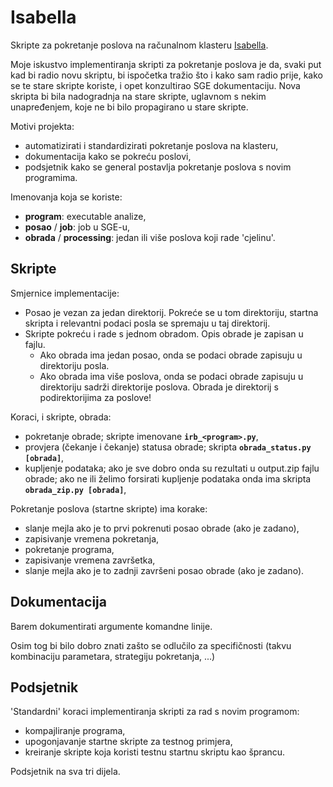 # Isabella
Skripte za pokretanje poslova na računalnom klasteru [Isabella](https://www.srce.unizg.hr/isabella/).

Moje iskustvo implementiranja skripti za pokretanje poslova je da, svaki put kad bi radio novu skriptu, bi ispočetka tražio što i kako sam radio prije, kako se te stare skripte koriste, i opet konzultirao SGE dokumentaciju. Nova skripta bi bila nadogradnja na stare skripte, uglavnom s nekim unapređenjem, koje ne bi bilo propagirano u stare skripte.

Motivi projekta:
* automatizirati i standardizirati pokretanje poslova na klasteru,
* dokumentacija kako se pokreću poslovi,
* podsjetnik kako se general postavlja pokretanje poslova s novim programima.

Imenovanja koja se koriste:
* **program**: executable analize,
* **posao** / **job**: job u SGE-u,
* **obrada** / **processing**: jedan ili više poslova koji rade 'cjelinu'.

## Skripte

Smjernice implementacije:
* Posao je vezan za jedan direktorij. Pokreće se u tom direktoriju, startna skripta i relevantni podaci posla se spremaju u taj direktorij.
* Skripte pokreću i rade s jednom obradom. Opis obrade je zapisan u fajlu.
  * Ako obrada ima jedan posao, onda se podaci obrade zapisuju u direktoriju posla.
  * Ako obrada ima više poslova, onda se podaci obrade zapisuju u direktoriju sadrži direktorije poslova. Obrada je direktorij s podirektorijima za poslove!

Koraci, i skripte, obrada:
* pokretanje obrade; skripte imenovane **`irb_<program>.py`**,
* provjera (čekanje i čekanje) statusa obrade; skripta **`obrada_status.py [obrada]`**,
* kupljenje podataka; ako je sve dobro onda su rezultati u output.zip fajlu obrade; ako ne ili želimo forsirati kupljenje podataka onda ima skripta **`obrada_zip.py [obrada]`**,

Pokretanje poslova (startne skripte) ima korake:
* slanje mejla ako je to prvi pokrenuti posao obrade (ako je zadano),
* zapisivanje vremena pokretanja,
* pokretanje programa,
* zapisivanje vremena završetka,
* slanje mejla ako je to zadnji završeni posao obrade (ako je zadano).


## Dokumentacija

Barem dokumentirati argumente komandne linije.

Osim tog bi bilo dobro znati zašto se odlučilo za specifičnosti (takvu kombinaciju parametara, strategiju pokretanja, ...)

## Podsjetnik

'Standardni' koraci implementiranja skripti za rad s novim programom:
* kompajliranje programa,
* upogonjavanje startne skripte za testnog primjera,
* kreiranje skripte koja koristi testnu startnu skriptu kao šprancu.

Podsjetnik na sva tri dijela. 

